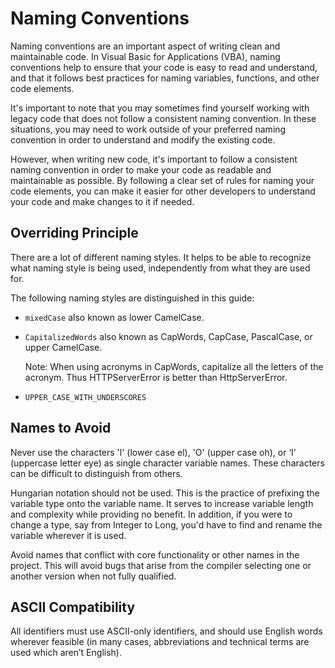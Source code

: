 # Naming Conventions

Naming conventions are an important aspect of writing clean and maintainable code. In Visual Basic for Applications (VBA), naming conventions help to ensure that your code is easy to read and understand, and that it follows best practices for naming variables, functions, and other code elements.

It's important to note that you may sometimes find yourself working with legacy code that does not follow a consistent naming convention. In these situations, you may need to work outside of your preferred naming convention in order to understand and modify the existing code.

However, when writing new code, it's important to follow a consistent naming convention in order to make your code as readable and maintainable as possible. By following a clear set of rules for naming your code elements, you can make it easier for other developers to understand your code and make changes to it if needed.

## Overriding Principle

There are a lot of different naming styles. It helps to be able to recognize what naming style is being used, independently from what they are used for.

The following naming styles are distinguished in this guide:

* `mixedCase` also known as lower CamelCase.
* `CapitalizedWords` also known as CapWords, CapCase, PascalCase, or upper CamelCase.

     Note: When using acronyms in CapWords, capitalize all the letters of the acronym. Thus HTTPServerError is better than HttpServerError.
* `UPPER_CASE_WITH_UNDERSCORES`

## Names to Avoid

Never use the characters 'l' (lower case el), 'O' (upper case oh), or ‘I’ (uppercase letter eye) as single character variable names. These characters can be difficult to distinguish from others.

Hungarian notation should not be used. This is the practice of prefixing the variable type onto the variable name. It serves to increase variable length and complexity while providing no benefit. In addition, if you were to change a type, say from Integer to Long, you'd have to find and rename the variable wherever it is used.

Avoid names that conflict with core functionality or other names in the project. This will avoid bugs that arise from the compiler selecting one or another version when not fully qualified.

## ASCII Compatibility

All identifiers must use ASCII-only identifiers, and should use English words wherever feasible (in many cases, abbreviations and technical terms are used which aren’t English).
